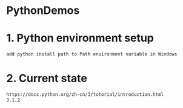 # PythonDemos

# 1. Python environment setup
```markdown
add python install path to Path environment variable in Windows
```

# 2. Current state
```markdown
https://docs.python.org/zh-cn/3/tutorial/introduction.html
3.1.2
```